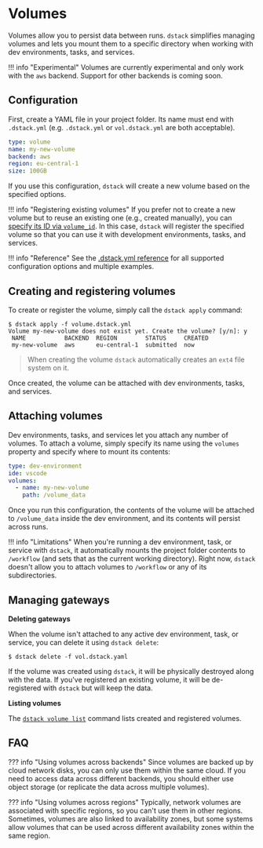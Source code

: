 # Volumes

Volumes allow you to persist data between runs. `dstack` simplifies managing volumes and lets you mount them to a specific
directory when working with dev environments, tasks, and services.

!!! info "Experimental"
    Volumes are currently experimental and only work with the `aws` backend. Support for other backends is coming soon.

## Configuration

First, create a YAML file in your project folder. Its name must end with `.dstack.yml` (e.g. `.dstack.yml` or `vol.dstack.yml`
are both acceptable).

<div editor-title="vol.dstack.yml"> 

```yaml
type: volume
name: my-new-volume
backend: aws
region: eu-central-1
size: 100GB
```

</div>

If you use this configuration, `dstack` will create a new volume based on the specified options.

!!! info "Registering existing volumes"
    If you prefer not to create a new volume but to reuse an existing one (e.g., created manually), you can 
    [specify its ID via `volume_id`](../reference/dstack.yml/volume.md#register-volume). In this case, `dstack` will register the specified volume so that you can use it with development
    environments, tasks, and services.

!!! info "Reference"
    See the [.dstack.yml reference](../reference/dstack.yml/dev-environment.md)
    for all supported configuration options and multiple examples.

## Creating and registering volumes

To create or register the volume, simply call the `dstack apply` command:

<div class="termy">

```shell
$ dstack apply -f volume.dstack.yml
Volume my-new-volume does not exist yet. Create the volume? [y/n]: y
 NAME           BACKEND  REGION        STATUS     CREATED 
 my-new-volume  aws      eu-central-1  submitted  now     

```

</div>

> When creating the volume `dstack` automatically creates an `ext4` file system on it.

Once created, the volume can be attached with dev environments, tasks, and services.

## Attaching volumes

Dev environments, tasks, and services let you attach any number of volumes.
To attach a volume, simply specify its name using the `volumes` property and specify where to mount its contents:

<div editor-title=".dstack.yml"> 

```yaml
type: dev-environment
ide: vscode
volumes:
  - name: my-new-volume
    path: /volume_data
```

</div>

Once you run this configuration, the contents of the volume will be attached to `/volume_data` inside the dev environment, 
and its contents will persist across runs.

!!! info "Limitations"
    When you're running a dev environment, task, or service with `dstack`, it automatically mounts the project folder contents
    to `/workflow` (and sets that as the current working directory). Right now, `dstack` doesn't allow you to 
    attach volumes to `/workflow` or any of its subdirectories.

## Managing gateways

**Deleting gateways**

When the volume isn't attached to any active dev environment, task, or service, you can delete it using `dstack delete`:

```shell
$ dstack delete -f vol.dstack.yaml
```

If the volume was created using `dstack`, it will be physically destroyed along with the data.
If you've registered an existing volume, it will be de-registered with `dstack` but will keep the data.

**Listing volumes**

The [`dstack volume list`](../reference/cli/index.md#dstack-gateway-list) command lists created and registered volumes.

## FAQ

??? info "Using volumes across backends"
    Since volumes are backed up by cloud network disks, you can only use them within the same cloud. If you need to access
    data across different backends, you should either use object storage (or replicate the data across multiple volumes).

??? info "Using volumes across regions"
    Typically, network volumes are associated with specific regions, so you can't use them in other regions. Sometimes,
    volumes are also linked to availability zones, but some systems allow volumes that can be used across different
    availability zones within the same region.